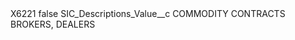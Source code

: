 <?xml version="1.0" encoding="UTF-8"?>
<CustomMetadata xmlns="http://soap.sforce.com/2006/04/metadata" xmlns:xsi="http://www.w3.org/2001/XMLSchema-instance" xmlns:xsd="http://www.w3.org/2001/XMLSchema">
    <label>X6221</label>
    <protected>false</protected>
    <values>
        <field>SIC_Descriptions_Value__c</field>
        <value xsi:type="xsd:string">COMMODITY CONTRACTS BROKERS, DEALERS</value>
    </values>
</CustomMetadata>
